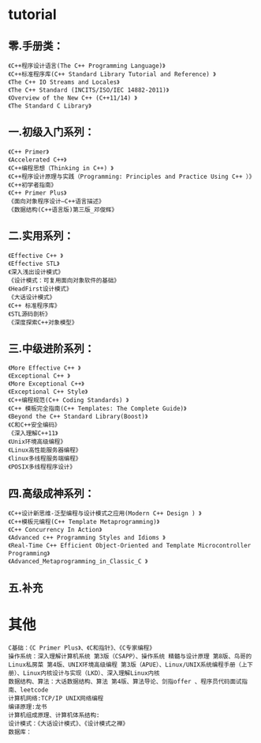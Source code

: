 # tutorial

## 零.手册类：

    《C++程序设计语言(The C++ Programming Language)》
    《C++标准程序库(C++ Standard Library Tutorial and Reference) 》
    《The C++ IO Streams and Locales》
    《The C++ Standard (INCITS/ISO/IEC 14882-2011)》
    《Overview of the New C++ (C++11/14) 》
    《The Standard C Library》
    
## 一.初级入门系列：

    《C++ Primer》
    《Accelerated C++》
    《C++编程思想（Thinking in C++) 》
    《C++程序设计原理与实践（Programming: Principles and Practice Using C++ ）》
    《C++初学者指南》
    《C++ Primer Plus》
    《面向对象程序设计—C++语言描述》
    《数据结构(C++语言版)第三版_邓俊辉》
    
## 二.实用系列：

    《Effective C++ 》
    《Effective STL》
    《深入浅出设计模式》
    《设计模式：可复用面向对象软件的基础》
    《HeadFirst设计模式》
    《大话设计模式》
    《C++ 标准程序库》
    《STL源码剖析》
    《深度探索C++对象模型》
    
## 三.中级进阶系列：

    《More Effective C++ 》
    《Exceptional C++ 》
    《More Exceptional C++》
    《Exceptional C++ Style》
    《C++编程规范(C++ Coding Standards) 》
    《C++ 模板完全指南(C++ Templates: The Complete Guide)》
    《Beyond the C++ Standard Library(Boost)》
    《C和C++安全编码》
    《深入理解C++11》
    《Unix环境高级编程》
    《Linux高性能服务器编程》
    《linux多线程服务端编程》
    《POSIX多线程程序设计》

## 四.高级成神系列：

    《C++设计新思维-泛型编程与设计模式之应用(Modern C++ Design ) 》
    《C++模板元编程(C++ Template Metaprogramming)》
    《C++ Concurrency In Action》
    《Advanced c++ Programming Styles and Idioms 》
    《Real-Time C++ Efficient Object-Oriented and Template Microcontroller Programming》
    《Advanced_Metaprogramming_in_Classic_C 》
    
## 五.补充

# 其他

    C基础：《C Primer Plus》、《C和指针》、《C专家编程》
    操作系统：深入理解计算机系统 第3版（CSAPP）、操作系统 精髓与设计原理 第8版、鸟哥的Linux私房菜 第4版、UNIX环境高级编程 第3版（APUE）、Linux/UNIX系统编程手册（上下册）、Linux内核设计与实现（LKD）、深入理解Linux内核
    数据结构、算法：大话数据结构、算法 第4版、算法导论、剑指offer 、程序员代码面试指南、leetcode
    计算机网络:TCP/IP UNIX网络编程
    编译原理:龙书
    计算机组成原理、计算机体系结构:
    设计模式：《大话设计模式》、《设计模式之禅》
    数据库：


